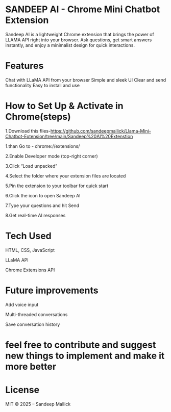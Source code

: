 # SANDEEP AI - Chrome Mini Chatbot Extension
Sandeep AI is a lightweight Chrome extension that brings the power of LLAMA API right into your browser. Ask questions, get smart answers instantly, and enjoy a minimalist design for quick interactions.

# Features
Chat with LLaMA API from your browser
Simple and sleek UI
Clear and send functionality
Easy to install and use

# How to Set Up & Activate in Chrome(steps)
1.Download this flies-https://github.com/sandeepmallick/Llama-Mini-Chatbot-Extension/tree/main/Sandeep%20AI%20Extenstion

1.than Go to - chrome://extensions/

2.Enable Developer mode (top-right corner)

3.Click “Load unpacked”

4.Select the folder where your extension files are located

5.Pin the extension to your toolbar for quick start

6.Click the icon to open Sandeep AI

7.Type your questions and hit Send

8.Get real-time AI responses

# Tech Used
HTML, CSS, JavaScript

LLaMA API

Chrome Extensions API

# Future improvements
Add voice input

Multi-threaded conversations

Save conversation history

# feel free to contribute and suggest new things to implement and make it more better 

# License
MIT © 2025 – Sandeep Mallick

